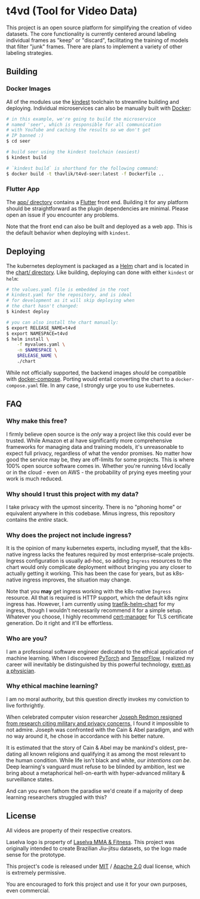 # t4vd (Tool for Video Data)
This project is an open source platform for simplifying the creation of video datasets. The core functionality is currently centered around labeling individual frames as "keep" or "discard", facilitating the training of models that filter "junk" frames. There are plans to implement a variety of other labeling strategies.

## Building
### Docker Images
All of the modules use the [kindest](https://github.com/midcontinentcontrols/kindest/) toolchain to streamline building and deploying. Individual microservices can also be manually built with [Docker](https://www.docker.com/):

```bash
# in this example, we're going to build the microservice
# named 'seer', which is responsible for all communication
# with YouTube and caching the results so we don't get
# IP banned :)
$ cd seer

# build seer using the kindest toolchain (easiest)
$ kindest build

# `kindest build` is shorthand for the following command:
$ docker build -t thavlik/t4vd-seer:latest -f Dockerfile ..
```

### Flutter App
The [app/ directory](app/) contains a [Flutter](https://github.com/flutter/flutter) front end. Building it for any platform should be straightforward as the plugin dependencies are minimal. Please open an issue if you encounter any problems.

Note that the front end can also be built and deployed as a web app. This is the default behavior when deploying with `kindest`.

## Deploying
The kubernetes deployment is packaged as a [Helm](https://helm.sh/) chart and is located in the [chart/ directory](chart/). Like building, deploying can done with either `kindest` or `helm`:

```bash
# the values.yaml file is embedded in the root
# kindest.yaml for the repository, and is ideal
# for development as it will skip deploying when
# the chart hasn't changed:
$ kindest deploy

# you can also install the chart manually:
$ export RELEASE_NAME=t4vd
$ export NAMESPACE=t4vd
$ helm install \
    -f myvalues.yaml \
    -n $NAMESPACE \
    $RELEASE_NAME \
    ./chart
```

While not officially supported, the backend images *should* be compatible with [docker-compose](https://docs.docker.com/compose/). Porting would entail converting the chart to a `docker-compose.yaml` file. In any case, I strongly urge you to use kubernetes.

## FAQ
### Why make this free?
I firmly believe open source is the *only* way a project like this could ever be trusted. While Amazon et al have significantly more comprehensive frameworks for managing data and training models, it's unreasonable to expect full privacy, regardless of what the vendor promises. No matter how good the service may be, they are off-limits for some projects. This is where 100% open source software comes in. Whether you're running t4vd locally or in the cloud - even on AWS - the probability of prying eyes meeting your work is much reduced.

### Why should I trust this project with my data?
I take privacy with the upmost sincerity. There is no "phoning home" or equivalent anywhere in this codebase. Minus ingress, this repository contains the *entire* stack.

### Why does the project not include ingress?
It is the opinion of many kubernetes experts, including myself, that the k8s-native ingress lacks the features required by most enterprise-scale projects. Ingress configuration is usually ad-hoc, so adding `Ingress` resources to the chart would only complicate deployment without bringing you any closer to actually getting it working. This has been the case for years, but as k8s-native ingress improves, the situation may change.

Note that you **may** get ingress working with the k8s-native `Ingress` resource. All that is required is HTTP support, which the default k8s nginx ingress has. However, I am currently using [traefik-helm-chart](https://github.com/traefik/traefik-helm-chart) for my ingress, though I wouldn't necessarily recommend it for a simple setup. Whatever you choose, I highly recommend [cert-manager](https://cert-manager.io/) for TLS certificate generation. Do it right and it'll be effortless.

### Who are you?
I am a professional software engineer dedicated to the ethical application of machine learning. When I discovered [PyTorch](https://pytorch.org/) and [TensorFlow](https://www.tensorflow.org/), I realized my career will inevitably be distinguished by this powerful technology, [even as a physician](https://github.com/thavlik/machine-learning-portfolio).

### Why ethical machine learning?
I am no moral authority, but this question directly invokes my conviction to live forthrightly.

When celebrated computer vision researcher [Joseph Redmon resigned from research citing military and privacy concerns](https://twitter.com/pjreddie/status/1230524770350817280?lang=en), I found it impossible to not admire. Joseph was confronted with the Cain & Abel paradigm, and with no way around it, he chose in accordance with his better nature. 

It is estimated that the story of Cain & Abel may be mankind's oldest, pre-dating all known religions and qualifying it as among the most relevant to the human condition. While life isn't black and white, *our intentions can be*. Deep learning's vanguard must refuse to be blinded by ambition, lest we bring about a metaphorical hell-on-earth with hyper-advanced military & surveillance states.

And can you even fathom the paradise we'd create if a majority of deep learning researchers struggled with this?

## License
All videos are property of their respective creators.

Laselva logo is property of [Laselva MMA & Fitness](http://www.laselvamma.com/). This project was originally intended to create Brazilian Jiu-jitsu datasets, so the logo made sense for the prototype.

This project's code is released under [MIT](LICENSE-MIT) / [Apache 2.0](LICENSE-Apache) dual license, which is extremely permissive.

You are encouraged to fork this project and use it for your own purposes, even commercial.

